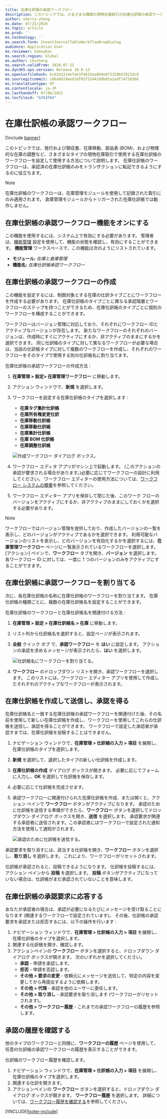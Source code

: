 ```yaml
---
title: 在庫仕訳帳の承認ワークフロー
description: このトピックでは、さまざまな種類の現物在庫取引の在庫仕訳帳の承認ワークフローを設定方法と使用方法について説明します。 在庫仕訳帳のワークフローは、承認済の在庫仕訳帳のみをトランザクションに転記できるようにするのに役立ちます。
author: sherry-zheng
ms.date: 07/21/2020
ms.topic: article
ms.prod: ''
ms.technology: ''
ms.search.form: InventJournalTableWorkflowDropDialog
audience: Application User
ms.reviewer: kamaybac
ms.search.region: Global
ms.author: chuzheng
ms.search.validFrom: 2020-07-21
ms.dyn365.ops.version: Release 10.0.13
ms.openlocfilehash: bcb242214efab3fd632ea0b9e0f3329bb7821dc0
ms.sourcegitcommit: c08a9d19eed1df03f32442ddb65a2adf1473d3b6
ms.translationtype: HT
ms.contentlocale: ja-JP
ms.lasthandoff: 07/06/2021
ms.locfileid: "6354764"
---
```

# <a name="inventory-journal-approval-workflows"></a>在庫仕訳帳の承認ワークフロー

[!include [banner](../includes/banner.md)]

このトピックでは、発行および領収書、在庫移動、部品表 (BOM)、および物理的な在庫の調整など、さまざまなタイプの現物在庫取引で使用する在庫仕訳帳のワークフローを設定して使用する方法について説明します。 在庫仕訳帳のワークフローは、承認済の在庫仕訳帳のみをトランザクションに転記できるようにするのに役立ちます。

> [!NOTE]
> 在庫仕訳帳のワークフローは、在庫管理モジュールを使用して記録された取引にのみ適用されます。 倉庫管理モジュールからトリガーされた在庫仕訳帳では動作しません。

## <a name="turn-on-the-inventory-journal-approval-workflows-feature"></a>在庫仕訳帳の承認ワークフロー機能をオンにする

この機能を使用するには、システム上で有効にする必要があります。 管理者は、[機能管理](../../fin-ops-core/fin-ops/get-started/feature-management/feature-management-overview.md) 設定を使用して、機能の状態を確認し、有効にすることができます。 **機能管理** ワークスペースで、この機能は次のようにリストされています。

- **モジュール:** *在庫と倉庫管理*
- **機能名:** *在庫仕訳帳承認ワークフロー*

## <a name="create-your-inventory-journal-approval-workflows"></a>在庫仕訳帳の承認ワークフローの作成

この機能を設定するには、制御対象とする在庫の仕訳タイプごとにワークフローを作成する必要があります。 在庫仕訳帳のタイプごとに異なる承認階層とワークフローのステップを持つことができるため、在庫仕訳帳のタイプごとに個別のワークフローを構成することができます。

ワークフローはバージョン管理に対応しており、それぞれにワークフロー IDとアクティブなバージョンが存在します。 新たなワークフローのそれぞれのバージョンは、作成時にすぐにアクティブにするか、非アクティブのままにするかを選択できます。 同じ仕訳帳のタイプに対して異なるワークフローが必要な場合は、当該の仕訳帳タイプに対して複数のワークフローを作成し、それぞれのワークフローをそのタイプで使用する別の仕訳帳名に割り当てます。

在庫仕訳帳の承認ワークフローの作成方法 :

1. **在庫管理 \> 設定\> 在庫管理ワークフロー** に移動します。
1. アクション ウィンドウで、**新規** を選択します。
1. ワークフローを設定する在庫仕訳帳のタイプを選択します :
    - **在庫タグ集計仕訳帳**
    - **在庫所有権変更仕訳**
    - **在庫移動仕訳帳**
    - **在庫移動仕訳帳**
    - **在庫集計仕訳帳**
    - **在庫 BOM 仕訳帳**
    - **在庫調整仕訳帳**

    ![作成ワークフロー ダイアログ ボックス。](media/journal-workflow-create-workflow.png "作成ワークフロー ダイアログ ボックス")

1. ワークフロー エディタ アプリがマシン上で起動します。 (このアクションの承認が要求される場合があります。)必要に応じてワークフローの設計に利用してください。 ワークフロー エディターの使用方法については、[ワークフロー システムの概要](../../fin-ops-core/fin-ops/organization-administration/overview-workflow-system.md)を参照してください。
1. ワークフロー エディター アプリを保存して閉じた後、このワーク フローのバージョンをアクティブにするか、非アクティブのままにしておくかを選択する必要があります。

> [!NOTE]
> ワークフローではバージョン管理を提供しており、作成したバージョンの一覧を表示し、どのバージョンがアクティブであるかを選択できます。 利用可能なバージョンのリストを表示し、どのバージョンを有効化するかを選択するには、**在庫管理ワークフロー** ページに一覧表示されているワークフローを選択します。 [アクション] ペインで、**ワークフロー** タブを開き、**バージョン** を選択します。 各ワークフロー ID に対しては、一度に 1 つのバージョンのみをアクティブにすることができます。

## <a name="assign-approval-workflows-to-inventory-journal-names"></a>在庫仕訳帳に承認ワークフローを割り当てる

次に、各在庫仕訳帳の名称に在庫仕訳帳のワークフローを割り当てます。 在庫仕訳帳の種類ごとに、複数の在庫仕訳帳名を設定することができます。

在庫仕訳帳のワークフローと在庫仕訳帳名を関連付ける方法 :

1. **在庫管理 \> 設定 \> 在庫仕訳帳名 \> 在庫** に移動します。
1. リスト列から仕訳帳名を選択すると、設定ページが表示されます。
1. **全般** クイック タブ で、**承認ワークフロー** を **はい** に設定します。 アクションの承認を求めるメッセージが表示されたら、**はい** を選択します。

    ![仕訳帳名にワークフローを割り当てる。](media/journal-workflow-journal-name.png "仕訳帳名にワークフローを割り当てる")

1. **ワークフロー** のドロップダウン リストを開き、承認ワークフローを選択します。 このリストには、ワークフロー エディター アプリを使用して作成したそれぞれのアクティブなワークフローが表示されます。

## <a name="create-an-inventory-journal-and-send-it-for-approval"></a>在庫仕訳帳を作成して送信し、承認を得る

在庫仕訳帳名と一致する在庫仕訳帳の承認ワークフローを関連付けた後、その名前を使用して新しい在庫仕訳帳を作成し、ワークフローを使用してこれらの仕訳帳を送信し、承認を得ることができます。 ワークフローで設定した承認者が承認すまでは、在庫仕訳帳を投稿することはできません。

1. ナビゲーション ウィンドウで、**在庫管理 \> 仕訳帳の入力 \> 項目** を展開し、在庫仕訳帳のタイプを選択します。
1. **新規** を選択して、選択したタイプの新しい仕訳帳を作成します。
1. **在庫仕訳帳の作成** ダイアログ ボックスが開きます。 必要に応じてフォームに入力し、**OK** を選択して仕訳帳を保存します。
1. 必要に応じて仕訳帳を完成させます。
1. 承認ワークフローに関連付けられた在庫仕訳帳を作成、または開くと、アクション ペインで **ワークフロー** ボタンがアクティブになります。 承認のために仕訳帳を送信する準備ができたら、**ワークフロー** ボタンを選択してドロップダウン ダイアログ ボックスを開き、**送信** を選択します。 承認要求が関連する承認者に送信されます。この承認者にはワークフローで設定された通知方法を使用して通知がされます。

    ![承認のために仕訳帳を送信する。](media/journal-workflow-inventory-journal.png "承認のために仕訳帳を送信する")

承認要求を取り消すには、該当する仕訳帳を開き、**ワークフロー** ボタンを選択し、**取り消し** を選択します。 これにより、ワークフローがリセットされます。

仕訳帳が承認されると、投稿できるようになります。 仕訳帳を投稿するには、アクション ペインから **投稿** を選択します。 **投稿** ボタンがアクティブになっていない場合は、仕訳帳がまだ承認されていないことを意味します。

## <a name="respond-to-an-inventory-journal-approval-request"></a>在庫仕訳帳の承認要求に応答する

あなたが承認者の場合は、承認が必要になるたびにメッセージを受け取ることになります (関連するワークフローで設定されています)。 その後、仕訳帳の承認要求を承認または拒否するには、以下の操作を行います :

1. ナビゲーション ウィンドウで、**在庫管理 \> 仕訳帳の入力 \> 項目** を展開し、在庫仕訳帳のタイプを選択します。
1. 関連する仕訳帳を開き、確認します。
1. アクションペインの **ワークフロー** ボタンを選択すると、ドロップダウン ダイアログ ボックスが開きます。 次のいずれかを選択してください。
    - **承認** - 申請を承認します。
    - **拒否**  - 申請を否認します。
    - **その他 \> 要求の変更** - 依頼元にメッセージを送信して、特定の内容を変更してから再提出するように依頼します。
    - **その他 \> 代理** - 承認を他のユーザーに委任します。
    - **その他 \> 取り消し** - 承認要求を取り消します (ワークフローがリセットされます)。
    - **その他 \> ワークフロー履歴** - これまでの承認ワークフローの履歴を参照します。

## <a name="review-the-approval-history"></a>承認の履歴を確認する

他のタイプのワークフローと同様に、**ワークフローの履歴** ページを使用して、任意の仕訳帳の承認ワークフローの履歴を表示することができます。

仕訳帳のワークフロー履歴を確認します。

1. ナビゲーション ウィンドウで、**在庫管理 \> 仕訳帳の入力 \> 項目** を展開し、在庫仕訳帳のタイプを選択します。
1. 関連する仕訳を開きます。
1. アクションペインの **ワークフロー** ボタンを選択すると、ドロップダウン ダイアログ ボックスが開きます。 **ワークフロー履歴** を選択します。 詳細については、[ワークフロー履歴を確認する](../../fin-ops-core/fin-ops/organization-administration/tasks/view-workflow-history.md)を参照してください。


[!INCLUDE[footer-include](../../includes/footer-banner.md)]